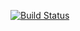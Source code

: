 [![Build Status](https://travis-ci.com/albertpatterson/team-test.svg?branch=master)](https://travis-ci.com/albertpatterson/team-test)
